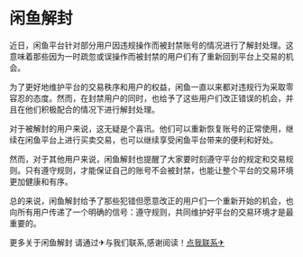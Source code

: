 # 闲鱼解封

近日，闲鱼平台针对部分用户因违规操作而被封禁账号的情况进行了解封处理。这意味着那些因为一时疏忽或误操作而被封禁的用户们有了重新回到平台上交易的机会。

为了更好地维护平台的交易秩序和用户的权益，闲鱼一直以来都对违规行为采取零容忍的态度。然而，在封禁用户的同时，也给予了这些用户们改正错误的机会，并且在他们积极配合的情况下进行解封处理。

对于被解封的用户来说，这无疑是个喜讯。他们可以重新恢复账号的正常使用，继续在闲鱼平台上进行买卖交易，也可以继续享受闲鱼平台带来的便利和好处。

然而，对于其他用户来说，闲鱼解封也提醒了大家要时刻遵守平台的规定和交易规则。只有遵守规则，才能保证自己的账号不会被封禁，也能让整个平台的交易环境更加健康和有序。

总的来说，闲鱼解封给予了那些犯错但愿意改正的用户们一个重新开始的机会，也向所有用户传递了一个明确的信号：遵守规则，共同维护好平台的交易环境才是最重要的。

更多关于闲鱼解封 请通过✈与我们联系,感谢阅读！[点我联系✈](https://app.k02.cc)